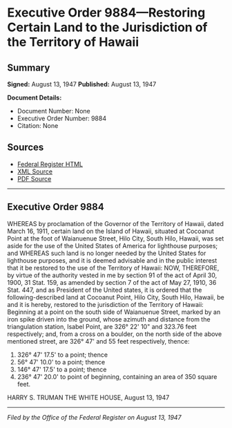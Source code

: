 # Executive Order 9884—Restoring Certain Land to the Jurisdiction of the Territory of Hawaii

## Summary

**Signed:** August 13, 1947
**Published:** August 13, 1947

**Document Details:**
- Document Number: None
- Executive Order Number: 9884
- Citation: None

## Sources
- [Federal Register HTML](https://www.presidency.ucsb.edu/documents/executive-order-9884-restoring-certain-land-the-jurisdiction-the-territory-hawaii)
- [XML Source](None)
- [PDF Source](None)

---

## Executive Order 9884

WHEREAS by proclamation of the Governor of the Territory of Hawaii, dated March 16, 1911, certain land on the Island of Hawaii, situated at Cocoanut Point at the foot of Waianuenue Street, Hilo City, South Hilo, Hawaii, was set aside for the use of the United States of America for lighthouse purposes; and
WHEREAS such land is no longer needed by the United States for lighthouse purposes, and it is deemed advisable and in the public interest that it be restored to the use of the Territory of Hawaii:
NOW, THEREFORE, by virtue of the authority vested in me by section 91 of the act of April 30, 1900, 31 Stat. 159, as amended by section 7 of the act of May 27, 1910, 36 Stat. 447, and as President of the United states, it is ordered that the following-described land at Cocoanut Point, Hilo City, South Hilo, Hawaii, be and it is hereby, restored to the jurisdiction of the Territory of Hawaii:
Beginning at a point on the south side of Waianuenue Street, marked by an iron spike driven into the ground, whose azimuth and distance from the triangulation station, Isabel Point, are 326° 22' 10" and 323.76 feet respectively; and, from a cross on a boulder, on the north side of the above mentioned street, are 326° 47' and 55 feet respectively, thence:
1. 326° 47' 17.5' to a point; thence
2. 56° 47' 10.0' to a point; thence
3. 146° 47' 17.5' to a point; thence
4. 236° 47' 20.0' to point of beginning, containing an area of 350 square feet.

HARRY S. TRUMAN
THE WHITE HOUSE,
August 13, 1947

---

*Filed by the Office of the Federal Register on August 13, 1947*

